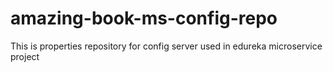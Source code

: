 # amazing-book-ms-config-repo
 This is properties repository for config server used in edureka microservice project
